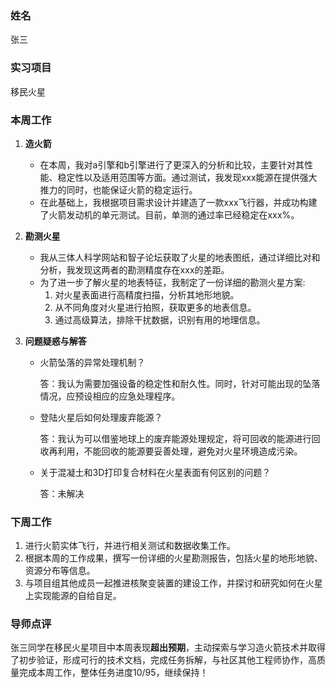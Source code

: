 ### 姓名
张三

### 实习项目
移民火星

### 本周工作

1. **造火箭**


	* 在本周，我对a引擎和b引擎进行了更深入的分析和比较，主要针对其性能、稳定性以及适用范围等方面。通过测试，我发现xxx能源在提供强大推力的同时，也能保证火箭的稳定运行。
	* 在此基础上，我根据项目需求设计并建造了一款xxx飞行器，并成功构建了火箭发动机的单元测试。目前，单测的通过率已经稳定在xxx%。
2. **勘测火星**


	* 我从三体人科学网站和智子论坛获取了火星的地表图纸，通过详细比对和分析，我发现这两者的勘测精度存在xxx的差距。
	* 为了进一步了解火星的地表特征，我制定了一份详细的勘测火星方案:
		1. 对火星表面进行高精度扫描，分析其地形地貌。
		2. 从不同角度对火星进行拍照，获取更多的地表信息。
		3. 通过高级算法，排除干扰数据，识别有用的地理信息。	

3. **问题疑惑与解答**


	* 火箭坠落的异常处理机制？

        答：我认为需要加强设备的稳定性和耐久性。同时，针对可能出现的坠落情况，应预设相应的应急处理程序。
	* 登陆火星后如何处理废弃能源？

        答：我认为可以借鉴地球上的废弃能源处理规定，将可回收的能源进行回收再利用，不能回收的能源要妥善处理，避免对火星环境造成污染。

	* 关于混凝土和3D打印复合材料在火星表面有何区别的问题？

        答：未解决

### 下周工作

1. 进行火箭实体飞行，并进行相关测试和数据收集工作。
2. 根据本周的工作成果，撰写一份详细的火星勘测报告，包括火星的地形地貌、资源分布等信息。
3. 与项目组其他成员一起推进核聚变装置的建设工作，并探讨和研究如何在火星上实现能源的自给自足。


### 导师点评

张三同学在移民火星项目中本周表现**超出预期**，主动探索与学习造火箭技术并取得了初步验证，形成可行的技术文档，完成任务拆解，与社区其他工程师协作，高质量完成本周工作，整体任务进度10/95，继续保持！
